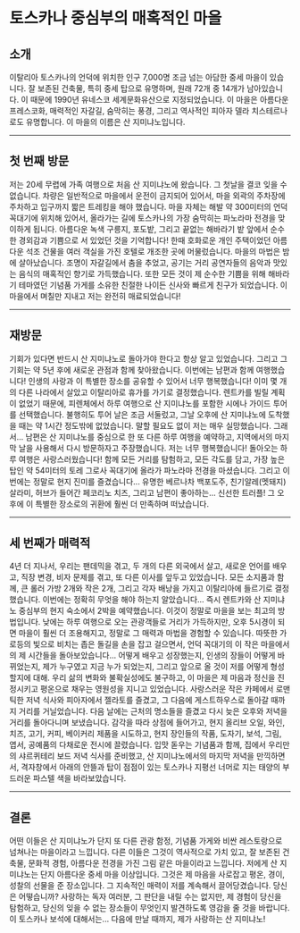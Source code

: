 # 토스카나 중심부의 매혹적인 마을

## 소개

이탈리아 토스카나의 언덕에 위치한 인구 7,000명 조금 넘는 아담한 중세 마을이 있습니다. 잘 보존된 건축물, 특히 중세 탑으로 유명하며, 원래 72개 중 14개가 남아있습니다. 이 때문에 1990년 유네스코 세계문화유산으로 지정되었습니다. 이 마을은 아름다운 프레스코화, 매력적인 자갈길, 숨막히는 풍경, 그리고 역사적인 피아자 델라 치스테르나로도 유명합니다. 이 마을의 이름은 산 지미냐노입니다.

---

## 첫 번째 방문

저는 20세 무렵에 가족 여행으로 처음 산 지미냐노에 왔습니다. 그 첫날을 결코 잊을 수 없습니다. 차량은 일반적으로 마을에서 운전이 금지되어 있어서, 마을 외곽의 주차장에 주차하고 입구까지 짧은 트레킹을 해야 했습니다. 마을 자체는 해발 약 300미터의 언덕 꼭대기에 위치해 있어서, 올라가는 길에 토스카나의 가장 숨막히는 파노라마 전경을 맞이하게 됩니다. 아름다운 녹색 구릉지, 포도밭, 그리고 끝없는 해바라기 밭 앞에서 순수한 경외감과 기쁨으로 서 있었던 것을 기억합니다! 한때 호화로운 개인 주택이었던 아름다운 석조 건물을 여러 객실을 가진 호텔로 개조한 곳에 머물렀습니다. 마을의 마법은 밤에 살아났습니다. 조명이 자갈길에서 춤을 추었고, 공기는 거리 공연자들의 음악과 맛있는 음식의 매혹적인 향기로 가득했습니다. 또한 모든 것이 제 순수한 기쁨을 위해 해바라기 테마였던 기념품 가게를 소유한 친절한 나이든 신사와 빠르게 친구가 되었습니다. 이 마을에서 며칠만 지내고 저는 완전히 매료되었습니다!

---

## 재방문

기회가 있다면 반드시 산 지미냐노로 돌아가야 한다고 항상 알고 있었습니다. 그리고 그 기회는 약 5년 후에 새로운 관점과 함께 찾아왔습니다. 이번에는 남편과 함께 여행했습니다! 인생의 사랑과 이 특별한 장소를 공유할 수 있어서 너무 행복했습니다! 이미 몇 개의 다른 나라에서 살았고 이탈리아로 휴가를 가기로 결정했습니다. 렌트카를 빌릴 계획이 없었기 때문에, 피렌체에서 하루 여행으로 산 지미냐노를 포함한 시에나 가이드 투어를 선택했습니다. 불행히도 투어 날은 조금 서둘렀고, 그날 오후에 산 지미냐노에 도착했을 때는 약 1시간 정도밖에 없었습니다. 말할 필요도 없이 저는 매우 실망했습니다. 그래서... 남편은 산 지미냐노를 중심으로 한 또 다른 하루 여행을 예약하고, 지역에서의 마지막 날을 사용해서 다시 방문하자고 주장했습니다. 저는 너무 행복했습니다! 돌아오는 하루 여행은 사랑스러웠습니다! 함께 모든 거리를 탐험하고, 모든 각도를 담고, 가장 높은 탑인 약 54미터의 토레 그로사 꼭대기에 올라가 파노라마 전경을 마셨습니다. 그리고 이번에는 정말로 현지 진미를 즐겼습니다... 유명한 베르나차 백포도주, 친기알레(멧돼지) 살라미, 허브가 들어간 페코리노 치즈, 그리고 남편이 좋아하는... 신선한 트러플! 그 오후에 이 특별한 장소로의 귀환에 훨씬 더 만족하며 떠났습니다.

---

## 세 번째가 매력적

4년 더 지나서, 우리는 팬데믹을 겪고, 두 개의 다른 외국에서 살고, 새로운 언어를 배우고, 직장 변경, 비자 문제를 겪고, 또 다른 이사를 앞두고 있었습니다. 모든 소지품과 함께, 큰 롤러 가방 2개와 작은 2개, 그리고 각자 배낭을 가지고 이탈리아에 들르기로 결정했습니다. 이번에는 정확히 무엇을 해야 하는지 알았습니다... 즉시 렌트카와 산 지미냐노 중심부의 현지 숙소에서 2박을 예약했습니다. 이것이 정말로 마을을 보는 최고의 방법입니다. 낮에는 하루 여행으로 오는 관광객들로 거리가 가득하지만, 오후 5시경이 되면 마을이 훨씬 더 조용해지고, 정말로 그 매력과 마법을 경험할 수 있습니다. 따뜻한 가로등의 빛으로 비치는 좁은 돌길을 손을 잡고 걸으면서, 언덕 꼭대기의 이 작은 마을에서의 제 시간들을 돌아보았습니다... 어떻게 배우고 성장했는지, 인생의 장들이 어떻게 바뀌었는지, 제가 누구였고 지금 누가 되었는지, 그리고 앞으로 올 것이 저를 어떻게 형성할지에 대해. 우리 삶의 변화와 불확실성에도 불구하고, 이 마을은 제 마음과 정신을 진정시키고 평온으로 채우는 영원성을 지니고 있었습니다. 사랑스러운 작은 카페에서 로맨틱한 저녁 식사와 피아자에서 젤라토를 즐겼고, 그 다음에 게스트하우스로 돌아갈 때까지 거리를 거닐었습니다. 다음 날에는 근처의 명소들을 즐겼고 다시 늦은 오후와 저녁을 거리를 돌아다니며 보냈습니다. 감각을 따라 상점에 들어가고, 현지 올리브 오일, 와인, 치즈, 고기, 커피, 베이커리 제품을 시도하고, 현지 장인들의 작품, 도자기, 보석, 그림, 엽서, 공예품의 다채로운 전시에 끌렸습니다. 입맛 돋우는 기념품과 함께, 집에서 우리만의 샤르퀴테리 보드 저녁 식사를 준비했고, 산 지미냐노에서의 마지막 저녁을 만끽하면서, 격자창에서 아래의 안뜰과 탑이 점점이 있는 토스카나 지평선 너머로 지는 태양의 부드러운 파스텔 색을 바라보았습니다.

---

## 결론

어떤 이들은 산 지미냐노가 단지 또 다른 관광 함정, 기념품 가게와 비싼 레스토랑으로 넘쳐나는 마을이라고 느낍니다. 다른 이들은 그것이 역사적으로 가치 있고, 잘 보존된 건축물, 문화적 경험, 아름다운 전경을 가진 그림 같은 마을이라고 느낍니다. 저에게 산 지미냐노는 단지 아름다운 중세 마을 이상입니다. 그것은 제 마음을 사로잡고 평온, 경이, 성찰의 선물을 준 장소입니다. 그 지속적인 매력이 저를 계속해서 끌어당겼습니다. 당신은 어떻습니까? 사랑하는 독자 여러분, 그 판단을 내릴 수는 없지만, 제 경험이 당신을 탐험하고, 당신의 잊을 수 없는 장소들이 무엇인지 발견하도록 영감을 줄 것을 바랍니다. 이 토스카나 보석에 대해서는... 다음에 만날 때까지, 제가 사랑하는 산 지미냐노!
